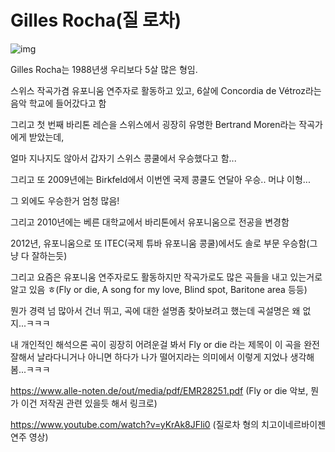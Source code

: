 # Gilles Rocha(질 로차)

![img](https://www.windrep.org/images/thumb/1/1f/Rocha.jpg/250px-Rocha.jpg)

Gilles Rocha는 1988년생 우리보다 5살 많은 형임.

스위스 작곡가겸 유포니움 연주자로 활동하고 있고, 6살에 Concordia de Vétroz라는 음악 학교에 들어갔다고 함

그리고 첫 번째 바리톤 레슨을 스위스에서 굉장히 유명한 Bertrand Moren라는 작곡가에게 받았는데,

얼마 지나지도 않아서 갑자기 스위스 콩쿨에서 우승했다고 함...

그리고 또 2009년에는 Birkfeld에서 이번엔 국제 콩쿨도 연달아 우승.. 머냐 이형... 

그 외에도 우승한거 엄청 많음!

그리고 2010년에는 베른 대학교에서 바리톤에서 유포니움으로 전공을 변경함

2012년, 유포니움으로 또 ITEC(국제 튜바 유포니움 콩쿨)에서도 솔로 부문 우승함(그냥 다 잘하는듯)

그리고 요즘은 유포니움 연주자로도 활동하지만 작곡가로도 많은 곡들을 내고 있는거로 알고 있음 ㅎ(Fly or die, A song for my love, Blind spot, Baritone area 등등)

뭔가 경력 넘 많아서 건너 뛰고, 곡에 대한 설명좀 찾아보려고 했는데 곡설명은 왜 없지...ㅋㅋㅋ 

내 개인적인 해석으론 곡이 굉장히 어려운걸 봐서 Fly or die 라는 제목이 이 곡을 완전 잘해서 날라다니거나 아니면 하다가 나가 떨어지라는 의미에서 이렇게 지었나 생각해봄...ㅋㅋㅋ





https://www.alle-noten.de/out/media/pdf/EMR28251.pdf (Fly or die 악보, 뭔가 이건 저작권 관련 있을듯 해서 링크로)

https://www.youtube.com/watch?v=yKrAk8JFli0 (질로차 형의 치고이네르바이젠 연주 영상)

